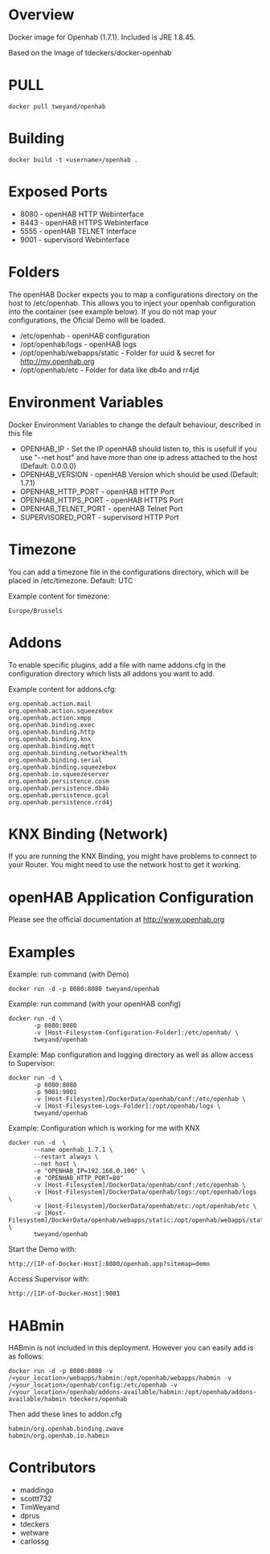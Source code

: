 Overview
========

Docker image for Openhab (1.7.1). Included is JRE 1.8.45.

Based on the Image of tdeckers/docker-openhab

PULL
=======
```docker pull tweyand/openhab```

Building
========

```docker build -t <username>/openhab .```


Exposed Ports
=======
* 8080 - openHAB HTTP Webinterface
* 8443 - openHAB HTTPS Webinterface
* 5555 - openHAB TELNET Interface
* 9001 - supervisord Webinterface

Folders 
=======
The openHAB Docker expects you to map a configurations directory on the host to /etc/openhab. This allows you to inject your openhab configuration into the container (see example below). If you do not map your configurations, the Oficial Demo will be loaded.

* /etc/openhab - openHAB configuration
* /opt/openhab/logs - openHAB logs
* /opt/openhab/webapps/static - Folder for uuid & secret for http://my.openhab.org
* /opt/openhab/etc - Folder for data like db4o and rr4jd

Environment Variables
=======
Docker Environment Variables to change the default behaviour, described in this file

* OPENHAB_IP - Set the IP openHAB should listen to, this is usefull if you use "--net host" and have more than one ip adress attached to the host (Default: 0.0.0.0) 
* OPENHAB_VERSION - openHAB Version which should be used (Default: 1.7.1)
* OPENHAB_HTTP_PORT - openHAB HTTP Port
* OPENHAB_HTTPS_PORT - openHAB HTTPS Port
* OPENHAB_TELNET_PORT - openHAB Telnet Port
* SUPERVISORED_PORT - supervisord HTTP Port

Timezone
======
You can add a timezone file in the configurations directory, which will be placed in /etc/timezone. Default: UTC

Example content for timezone:
```
Europe/Brussels
```

Addons
======
To enable specific plugins, add a file with name addons.cfg in the configuration directory which lists all addons you want to add.

Example content for addons.cfg:
```
org.openhab.action.mail
org.openhab.action.squeezebox
org.openhab.action.xmpp
org.openhab.binding.exec
org.openhab.binding.http
org.openhab.binding.knx
org.openhab.binding.mqtt
org.openhab.binding.networkhealth
org.openhab.binding.serial
org.openhab.binding.squeezebox
org.openhab.io.squeezeserver
org.openhab.persistence.cosm
org.openhab.persistence.db4o
org.openhab.persistence.gcal
org.openhab.persistence.rrd4j
```

KNX Binding (Network)
=====
If you are running the KNX Binding, you might have problems to connect to your Router. You might need to use the network host to get it working.

openHAB Application Configuration
=====
Please see the official documentation at http://www.openhab.org

Examples
=====

Example: run command (with Demo)
```
docker run -d -p 8080:8080 tweyand/openhab
```

Example: run command (with your openHAB config)
```
docker run -d \
       -p 8080:8080 
       -v [Host-Filesystem-Configuration-Folder]:/etc/openhab/ \
       tweyand/openhab
```

Example: Map configuration and logging directory as well as allow access to Supervisor:
```
docker run -d \
       -p 8080:8080 
       -p 9001:9001 
       -v [Host-Filesystem]/DockerData/openhab/conf:/etc/openhab \
       -v [Host-Filesystem-Logs-Folder]:/opt/openhab/logs \
       tweyand/openhab
```

Example: Configuration which is working for me with KNX
```
docker run -d  \
       --name openhab_1.7.1 \
       --restart always \
       --net host \
       -e "OPENHAB_IP=192.168.0.100" \
       -e "OPENHAB_HTTP_PORT=80"
       -v [Host-Filesystem]/DockerData/openhab/conf:/etc/openhab \
       -v [Host-Filesystem]/DockerData/openhab/logs:/opt/openhab/logs \
       -v [Host-Filesystem]/DockerData/openhab/etc:/opt/openhab/etc \
       -v [Host-Filesystem]/DockerData/openhab/webapps/static:/opt/openhab/webapps/static \
       tweyand/openhab
```


Start the Demo with: 
```
http://[IP-of-Docker-Host]:8080/openhab.app?sitemap=demo
```
Access Supervisor with: 
```
http://[IP-of-Docker-Host]:9001
```


HABmin
=======

HABmin is not included in this deployment.  However you can easily add is as follows:
```
docker run -d -p 8080:8080 -v /<your_location>/webapps/habmin:/opt/openhab/webapps/habmin -v /<your_location>/openhab/config:/etc/openhab -v /<your_location>/openhab/addons-available/habmin:/opt/openhab/addons-available/habmin tdeckers/openhab
```

Then add these lines to addon.cfg
```
habmin/org.openhab.binding.zwave
habmin/org.openhab.io.habmin
```

Contributors
============
* maddingo
* scottt732
* TimWeyand
* dprus
* tdeckers
* wetware
* carlossg

